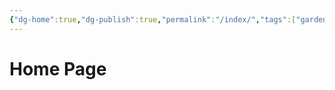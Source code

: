 ```yaml
---
{"dg-home":true,"dg-publish":true,"permalink":"/index/","tags":["gardenEntry"],"dgPassFrontmatter":true,"created":"","updated":""}
---
```



# Home Page

